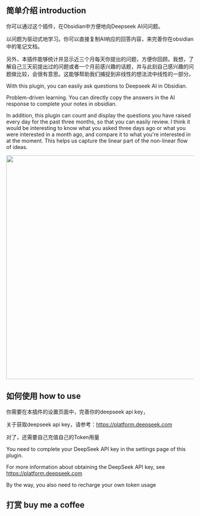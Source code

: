 
## 简单介绍 introduction

你可以通过这个插件，在Obsidian中方便地向Deepseek AI问问题。

以问题为驱动式地学习。你可以直接复制AI响应的回答内容，来完善你在obsidian中的笔记文档。

另外，本插件能够统计并显示近三个月每天你提出的问题，方便你回顾。我想，了解自己三天前提出过的问题或者一个月前感兴趣的话题，并与此刻自己感兴趣的问题做比较，会很有意思。这能够帮助我们捕捉到非线性的想法流中线性的一部分。

With this plugin, you can easily ask questions to Deepseek AI in Obsidian.

Problem-driven learning. You can directly copy the answers in the AI response to complete your notes in obsidian.

In addition, this plugin can count and display the questions you have raised every day for the past three months, so that you can easily review. I think it would be interesting to know what you asked three days ago or what you were interested in a month ago, and compare it to what you're interested in at the moment. This helps us capture the linear part of the non-linear flow of ideas.

<img src="https://github.com/mali-i/obsidian-Deepseek-ai-assistant-plugin/blob/main/images/plugin_example.gif" width="600px"/>


## 如何使用 how to use

你需要在本插件的设置页面中，完善你的deepseek api key，

关于获取deepseek api key，请参考：https://platform.deepseek.com

对了，还需要自己充值自己的Token用量

You need to complete your DeepSeek API key in the settings page of this plugin.

For more information about obtaining the DeepSeek API key, see https://platform.deepseek.com

By the way, you also need to recharge your own token usage

## 打赏 buy me a coffee





